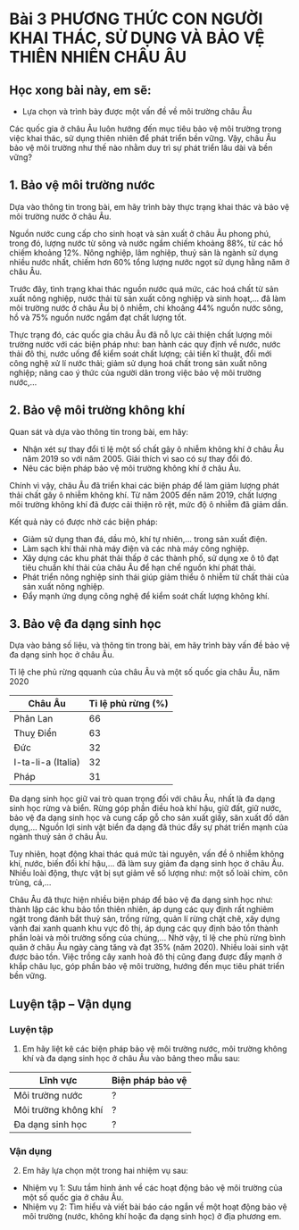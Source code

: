 # Bài 3 PHƯƠNG THỨC CON NGƯỜI KHAI THÁC, SỬ DỤNG VÀ BẢO VỆ THIÊN NHIÊN CHÂU ÂU

## Học xong bài này, em sẽ:
- Lựa chọn và trình bày được một vấn đề về môi trường châu Âu

Các quốc gia ở châu Âu luôn hướng đến mục tiêu bảo vệ môi trường trong việc khai thác, sử dụng thiên nhiên để phát triển bền vững. Vậy, châu Âu bảo vệ môi trường như thế nào nhằm duy trì sự phát triển lâu dài và bền vững?

## 1. Bảo vệ môi trường nước

Dựa vào thông tin trong bài, em hãy trình bày thực trạng khai thác và bảo vệ môi trường nước ở châu Âu.

Nguồn nước cung cấp cho sinh hoạt và sản xuất ở châu Âu phong phú, trong đó, lượng nước từ sông và nước ngầm chiếm khoảng 88%, từ các hồ chiếm khoảng 12%. Nông nghiệp, lâm nghiệp, thuỷ sản là ngành sử dụng nhiều nước nhất, chiếm hơn 60% tổng lượng nước ngọt sử dụng hằng năm ở châu Âu.

Trước đây, tình trạng khai thác nguồn nước quá mức, các hoá chất từ sản xuất nông nghiệp, nước thải từ sản xuất công nghiệp và sinh hoạt,... đã làm môi trường nước ở châu Âu bị ô nhiễm, chi khoảng 44% nguồn nước sông, hồ và 75% nguồn nước ngầm đạt chất lượng tốt.

Thực trạng đó, các quốc gia châu Âu đã nỗ lực cải thiện chất lượng môi trường nước với các biện pháp như: ban hành các quy định về nước, nước thải đô thị, nước uống để kiểm soát chất lượng; cải tiến kĩ thuật, đổi mới công nghệ xử lí nước thải; giảm sử dụng hoá chất trong sản xuất nông nghiệp; nâng cao ý thức của người dân trong việc bảo vệ môi trường nước,...

## 2. Bảo vệ môi trường không khí

Quan sát và dựa vào thông tin trong bài, em hãy:
- Nhận xét sự thay đổi tỉ lệ một số chất gây ô nhiễm không khí ở châu Âu năm 2019 so với năm 2005. Giải thích vì sao có sự thay đổi đó.
- Nêu các biện pháp bảo vệ môi trường không khí ở châu Âu.

Chính vì vậy, châu Âu đã triển khai các biện pháp để làm giảm lượng phát thải chất gây ô nhiễm không khí. Từ năm 2005 đến năm 2019, chất lượng môi trường không khí đã được cải thiện rõ rệt, mức độ ô nhiễm đã giảm dần.

Kết quả này có được nhờ các biện pháp:
- Giảm sử dụng than đá, dầu mỏ, khí tự nhiên,... trong sản xuất điện.
- Làm sạch khí thải nhà máy điện và các nhà máy công nghiệp.
- Xây dựng các khu phát thải thấp ở các thành phố, sử dụng xe ô tô đạt tiêu chuẩn khí thải của châu Âu để hạn chế nguồn khí phát thải.
- Phát triển nông nghiệp sinh thái giúp giảm thiểu ô nhiễm từ chất thải của sản xuất nông nghiệp.
- Đẩy mạnh ứng dụng công nghệ để kiểm soát chất lượng không khí.

## 3. Bảo vệ đa dạng sinh học

Dựa vào bảng số liệu, và thông tin trong bài, em hãy trình bày vấn đề bảo vệ đa dạng sinh học ở châu Âu.

Tỉ lệ che phủ rừng qquanh của châu Âu và một số quốc gia châu Âu, năm 2020

| Châu Âu | Tỉ lệ phủ rừng (%) |
|---|---|
| Phân Lan | 66 |
| Thuỵ Điển | 63 |
| Đức | 32 |
| I-ta-li-a (Italia) | 32 |
| Pháp | 31 |

Đa dạng sinh học giữ vai trò quan trọng đối với châu Âu, nhất là đa dạng sinh học rừng và biển. Rừng góp phần điều hoà khí hậu, giữ đất, giữ nước, bảo vệ đa dạng sinh học và cung cấp gỗ cho sản xuất giấy, săn xuất đồ dân dụng,... Nguồn lợi sinh vật biển đa dạng đã thúc đẩy sự phát triển mạnh của ngành thuỷ sản ở châu Âu.

Tuy nhiên, hoạt động khai thác quá mức tài nguyên, vấn đề ô nhiễm không khí, nước, biến đổi khí hậu,... đã làm suy giảm đa dạng sinh học ở châu Âu. Nhiều loài động, thực vật bị sụt giảm về số lượng như: một số loài chim, côn trùng, cá,...

Châu Âu đã thực hiện nhiều biện pháp để bảo vệ đa dạng sinh học như: thành lập các khu bảo tồn thiên nhiên, áp dụng các quy định rất nghiêm ngặt trong đánh bắt thuỷ sản, trồng rừng, quản lí rừng chặt chẽ, xây dựng vành đai xanh quanh khu vực đô thị, áp dụng các quy định bảo tồn thành phần loài và môi trường sống của chúng,... Nhờ vậy, tỉ lệ che phủ rừng bình quân ở châu Âu ngày càng tăng và đạt 35% (năm 2020). Nhiều loài sinh vật được bảo tồn. Việc trồng cây xanh hoà đô thị cũng đang được đẩy mạnh ở khắp châu lục, góp phần bảo vệ môi trường, hướng đến mục tiêu phát triển bền vững.

## Luyện tập – Vận dụng

### Luyện tập

1. Em hãy liệt kê các biện pháp bảo vệ môi trường nước, môi trường không khí và đa dạng sinh học ở châu Âu vào bảng theo mẫu sau:

| Lĩnh vực | Biện pháp bảo vệ |
|---|---|
| Môi trường nước | ? |
| Môi trường không khí | ? |
| Đa dạng sinh học | ? |

### Vận dụng

2. Em hãy lựa chọn một trong hai nhiệm vụ sau:
- Nhiệm vụ 1: Sưu tầm hình ảnh về các hoạt động bảo vệ môi trường của một số quốc gia ở châu Âu.
- Nhiệm vụ 2: Tìm hiểu và viết bài báo cáo ngắn về một hoạt động bảo vệ môi trường (nước, không khí hoặc đa dạng sinh học) ở địa phương em.
